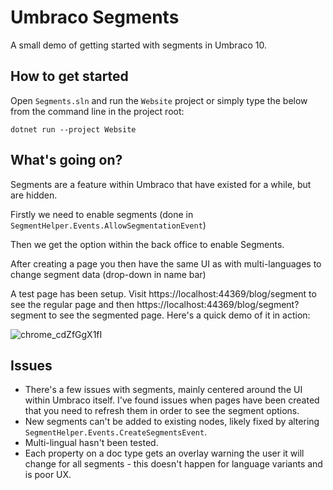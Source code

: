 # Umbraco Segments
A small demo of getting started with segments in Umbraco 10.

## How to get started
Open `Segments.sln` and run the `Website` project or simply type the below from the command line in the project root:
```
dotnet run --project Website
``` 

## What's going on?
Segments are a feature within Umbraco that have existed for a while, but are hidden.

Firstly we need to enable segments (done in `SegmentHelper.Events.AllowSegmentationEvent`)

Then we get the option within the back office to enable Segments.

After creating a page you then have the same UI as with multi-languages to change segment data (drop-down in name bar)

A test page has been setup. Visit https://localhost:44369/blog/segment to see the regular page and then https://localhost:44369/blog/segment?segment to see the segmented page. Here's a quick demo of it in action:

![chrome_cdZfGgX1fI](https://github.com/Rockerby/Umbraco-Segments/assets/5808078/734b4393-5361-4d8e-9d4d-52797f9ce44d)

## Issues
- There's a few issues with segments, mainly centered around the UI within Umbraco itself. I've found issues when pages have been created that you need to refresh them in order to see the segment options.
- New segments can't be added to existing nodes, likely fixed by altering `SegmentHelper.Events.CreateSegmentsEvent`.
- Multi-lingual hasn't been tested.
- Each property on a doc type gets an overlay warning the user it will change for all segments - this doesn't happen for language variants and is poor UX.
